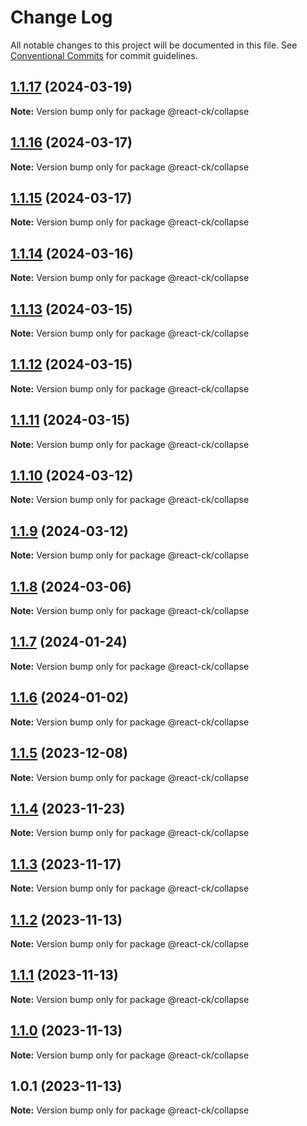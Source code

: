 # Change Log

All notable changes to this project will be documented in this file.
See [Conventional Commits](https://conventionalcommits.org) for commit guidelines.

## [1.1.17](https://github.com/abelflopes/react-ck/compare/@react-ck/collapse@1.1.16...@react-ck/collapse@1.1.17) (2024-03-19)

**Note:** Version bump only for package @react-ck/collapse





## [1.1.16](https://github.com/abelflopes/react-ck/compare/@react-ck/collapse@1.1.15...@react-ck/collapse@1.1.16) (2024-03-17)

**Note:** Version bump only for package @react-ck/collapse





## [1.1.15](https://github.com/abelflopes/react-ck/compare/@react-ck/collapse@1.1.14...@react-ck/collapse@1.1.15) (2024-03-17)

**Note:** Version bump only for package @react-ck/collapse





## [1.1.14](https://github.com/abelflopes/react-ck/compare/@react-ck/collapse@1.1.13...@react-ck/collapse@1.1.14) (2024-03-16)

**Note:** Version bump only for package @react-ck/collapse





## [1.1.13](https://github.com/abelflopes/react-ck/compare/@react-ck/collapse@1.1.12...@react-ck/collapse@1.1.13) (2024-03-15)

**Note:** Version bump only for package @react-ck/collapse





## [1.1.12](https://github.com/abelflopes/react-ck/compare/@react-ck/collapse@1.1.11...@react-ck/collapse@1.1.12) (2024-03-15)

**Note:** Version bump only for package @react-ck/collapse





## [1.1.11](https://github.com/abelflopes/react-ck/compare/@react-ck/collapse@1.1.10...@react-ck/collapse@1.1.11) (2024-03-15)

**Note:** Version bump only for package @react-ck/collapse





## [1.1.10](https://github.com/abelflopes/react-ck/compare/@react-ck/collapse@1.1.9...@react-ck/collapse@1.1.10) (2024-03-12)

**Note:** Version bump only for package @react-ck/collapse





## [1.1.9](https://github.com/abelflopes/react-ck/compare/@react-ck/collapse@1.1.8...@react-ck/collapse@1.1.9) (2024-03-12)

**Note:** Version bump only for package @react-ck/collapse





## [1.1.8](https://github.com/abelflopes/react-ck/compare/@react-ck/collapse@1.1.7...@react-ck/collapse@1.1.8) (2024-03-06)

**Note:** Version bump only for package @react-ck/collapse





## [1.1.7](https://github.com/abelflopes/react-ck/compare/@react-ck/collapse@1.1.6...@react-ck/collapse@1.1.7) (2024-01-24)

**Note:** Version bump only for package @react-ck/collapse





## [1.1.6](https://github.com/abelflopes/react-ck/compare/@react-ck/collapse@1.1.5...@react-ck/collapse@1.1.6) (2024-01-02)

**Note:** Version bump only for package @react-ck/collapse





## [1.1.5](https://github.com/abelflopes/react-ck/compare/@react-ck/collapse@1.1.4...@react-ck/collapse@1.1.5) (2023-12-08)

**Note:** Version bump only for package @react-ck/collapse





## [1.1.4](https://github.com/abelflopes/react-ck/compare/@react-ck/collapse@1.1.3...@react-ck/collapse@1.1.4) (2023-11-23)

**Note:** Version bump only for package @react-ck/collapse





## [1.1.3](https://github.com/abelflopes/react-ck/compare/@react-ck/collapse@1.1.2...@react-ck/collapse@1.1.3) (2023-11-17)

**Note:** Version bump only for package @react-ck/collapse





## [1.1.2](https://github.com/abelflopes/react-ck/compare/@react-ck/collapse@1.1.1...@react-ck/collapse@1.1.2) (2023-11-13)

**Note:** Version bump only for package @react-ck/collapse





## [1.1.1](https://github.com/abelflopes/react-ck/compare/@react-ck/collapse@1.1.0...@react-ck/collapse@1.1.1) (2023-11-13)

**Note:** Version bump only for package @react-ck/collapse





## [1.1.0](https://github.com/abelflopes/react-ck/compare/@react-ck/collapse@1.0.1...@react-ck/collapse@1.1.0) (2023-11-13)

**Note:** Version bump only for package @react-ck/collapse





## 1.0.1 (2023-11-13)

**Note:** Version bump only for package @react-ck/collapse
